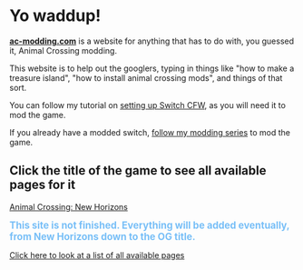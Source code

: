 # Yo waddup!
[**ac-modding.com**](https://ac-modding.com/) is a website for anything that has to do with, you guessed it, Animal Crossing modding. 

This website is to help out the googlers, typing in things like "how to make a treasure island", "how to install animal crossing mods", and things of that sort. 

You can follow my tutorial on [setting up Switch CFW](switch-guide), as you will need it to mod the game. 

If you already have a modded switch, [follow my modding series](ACNH/mods) to mod the game.

## Click the title of the game to see all available pages for it
[Animal Crossing: New Horizons](/ACNH)

<big><span style="color:#78bff7">**This site is not finished. Everything will be added eventually, from New Horizons down to the OG title.**</span></big>

[Click here to look at a list of all available pages](219)
